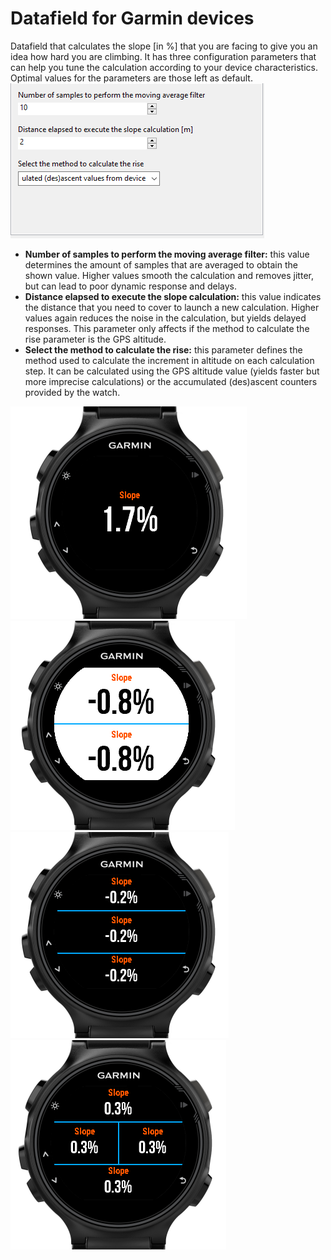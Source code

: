 # Datafield for Garmin devices
Datafield that calculates the slope [in %] that you are facing to give you an idea how hard you are climbing.
It has three configuration parameters that can help you tune the calculation according to your device characteristics.
Optimal values for the parameters are those left as default.
![alt text](https://github.com/mizamae/GarminSlopeDatafield/blob/master/manual/Parameters.png)
- <b>Number of samples to perform the moving average filter:</b> this value determines the amount of samples that are averaged to obtain the shown value. Higher values smooth the calculation and removes jitter, but can lead to poor dynamic response and delays.
- <b>Distance elapsed to execute the slope calculation:</b> this value indicates the distance that you need to cover to launch a new calculation. Higher values again reduces the noise in the calculation, but yields delayed responses. This parameter only affects if the method to calculate the rise parameter is the GPS altitude.
- <b>Select the method to calculate the rise:</b> this parameter defines the method used to calculate the increment in altitude on each calculation step. It can be calculated using the GPS altitude value (yields faster but more imprecise calculations) or the accumulated (des)ascent counters provided by the watch.

![alt text](https://github.com/mizamae/GarminSlopeDatafield/blob/master/manual/pic1.png)
![alt text](https://github.com/mizamae/GarminSlopeDatafield/blob/master/manual/pic2.png)
![alt text](https://github.com/mizamae/GarminSlopeDatafield/blob/master/manual/pic3.png)
![alt text](https://github.com/mizamae/GarminSlopeDatafield/blob/master/manual/pic4.png)